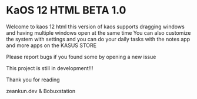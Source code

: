 # KaOS 12 HTML BETA 1.0

Welcome to kaos 12 html
this version of kaos supports dragging windows and having multiple windows open at the same time
You can also customize the system with settings
and you can do your daily tasks with the notes app and more apps on the KASUS STORE

Please report bugs if you found some by opening a new issue

This project is still in development!!!

Thank you for reading

zeankun.dev & Bobuxstation
